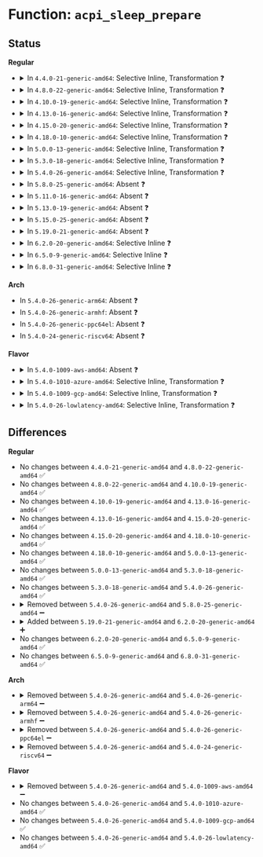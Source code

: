 # Function: <code>acpi_sleep_prepare</code>

## Status
<b>Regular</b>
<ul>
<li>
<details>
<summary>In <code>4.4.0-21-generic-amd64</code>: Selective Inline, Transformation ❓</summary>

```c
int acpi_sleep_prepare(u32 acpi_state)
```

```json
{
  "name": "acpi_sleep_prepare",
  "collision_type": "Unique Static",
  "inline_type": "Selective",
  "funcs": [
    {
      "addr": 18446744071583546062,
      "name": "acpi_sleep_prepare",
      "external": false,
      "loc": "drivers/acpi/sleep.c:57",
      "file": "drivers/acpi/sleep.c",
      "inline": "not declared, inlined",
      "caller_inline": [
        "drivers/acpi/sleep.c:acpi_hibernation_begin_old",
        "drivers/acpi/sleep.c:acpi_power_off_prepare"
      ],
      "caller_func": [
        "drivers/acpi/sleep.c:acpi_suspend_begin_old",
        "drivers/acpi/sleep.c:acpi_hibernation_begin_old",
        "drivers/acpi/sleep.c:acpi_power_off_prepare",
        "drivers/acpi/sleep.c:acpi_pm_prepare"
      ]
    }
  ],
  "symbols": [
    {
      "addr": 18446744071583546062,
      "name": "acpi_sleep_prepare.part.1",
      "section": ".text",
      "bind": "STB_LOCAL",
      "size": 53
    },
    {
      "addr": 18446744071583546115,
      "name": "acpi_sleep_prepare",
      "section": ".text",
      "bind": "STB_LOCAL",
      "size": 51
    }
  ]
}
```
</details>
</li>
<li>
<details>
<summary>In <code>4.8.0-22-generic-amd64</code>: Selective Inline, Transformation ❓</summary>

```c
int acpi_sleep_prepare(u32 acpi_state)
```

```json
{
  "name": "acpi_sleep_prepare",
  "collision_type": "Unique Static",
  "inline_type": "Selective",
  "funcs": [
    {
      "addr": 18446744071583867546,
      "name": "acpi_sleep_prepare",
      "external": false,
      "loc": "drivers/acpi/sleep.c:80",
      "file": "drivers/acpi/sleep.c",
      "inline": "not declared, inlined",
      "caller_inline": [
        "drivers/acpi/sleep.c:acpi_power_off_prepare",
        "drivers/acpi/sleep.c:acpi_hibernation_begin_old"
      ],
      "caller_func": [
        "drivers/acpi/sleep.c:acpi_power_off_prepare",
        "drivers/acpi/sleep.c:acpi_hibernation_begin_old",
        "drivers/acpi/sleep.c:acpi_suspend_begin_old",
        "drivers/acpi/sleep.c:acpi_pm_prepare"
      ]
    }
  ],
  "symbols": [
    {
      "addr": 18446744071583867114,
      "name": "acpi_sleep_prepare.part.1",
      "section": ".text",
      "bind": "STB_LOCAL",
      "size": 53
    },
    {
      "addr": 18446744071583867629,
      "name": "acpi_sleep_prepare",
      "section": ".text",
      "bind": "STB_LOCAL",
      "size": 53
    }
  ]
}
```
</details>
</li>
<li>
<details>
<summary>In <code>4.10.0-19-generic-amd64</code>: Selective Inline, Transformation ❓</summary>

```c
int acpi_sleep_prepare(u32 acpi_state)
```

```json
{
  "name": "acpi_sleep_prepare",
  "collision_type": "Unique Static",
  "inline_type": "Selective",
  "funcs": [
    {
      "addr": 18446744071584006582,
      "name": "acpi_sleep_prepare",
      "external": false,
      "loc": "drivers/acpi/sleep.c:63",
      "file": "drivers/acpi/sleep.c",
      "inline": "not declared, inlined",
      "caller_inline": [
        "drivers/acpi/sleep.c:acpi_power_off_prepare",
        "drivers/acpi/sleep.c:acpi_hibernation_begin_old"
      ],
      "caller_func": [
        "drivers/acpi/sleep.c:acpi_power_off_prepare",
        "drivers/acpi/sleep.c:acpi_hibernation_begin_old",
        "drivers/acpi/sleep.c:acpi_suspend_begin_old",
        "drivers/acpi/sleep.c:acpi_pm_prepare"
      ]
    }
  ],
  "symbols": [
    {
      "addr": 18446744071584006213,
      "name": "acpi_sleep_prepare.part.1",
      "section": ".text",
      "bind": "STB_LOCAL",
      "size": 53
    },
    {
      "addr": 18446744071584006665,
      "name": "acpi_sleep_prepare",
      "section": ".text",
      "bind": "STB_LOCAL",
      "size": 53
    }
  ]
}
```
</details>
</li>
<li>
<details>
<summary>In <code>4.13.0-16-generic-amd64</code>: Selective Inline, Transformation ❓</summary>

```c
int acpi_sleep_prepare(u32 acpi_state)
```

```json
{
  "name": "acpi_sleep_prepare",
  "collision_type": "Unique Static",
  "inline_type": "Selective",
  "funcs": [
    {
      "addr": 18446744071584056406,
      "name": "acpi_sleep_prepare",
      "external": false,
      "loc": "drivers/acpi/sleep.c:63",
      "file": "drivers/acpi/sleep.c",
      "inline": "not declared, inlined",
      "caller_inline": [
        "drivers/acpi/sleep.c:acpi_power_off_prepare"
      ],
      "caller_func": [
        "drivers/acpi/sleep.c:acpi_power_off_prepare",
        "drivers/acpi/sleep.c:acpi_pm_prepare"
      ]
    }
  ],
  "symbols": [
    {
      "addr": 18446744071584056224,
      "name": "acpi_sleep_prepare.part.2",
      "section": ".text",
      "bind": "STB_LOCAL",
      "size": 55
    },
    {
      "addr": 18446744071584056288,
      "name": "acpi_sleep_prepare",
      "section": ".text",
      "bind": "STB_LOCAL",
      "size": 57
    }
  ]
}
```
</details>
</li>
<li>
<details>
<summary>In <code>4.15.0-20-generic-amd64</code>: Selective Inline, Transformation ❓</summary>

```c
int acpi_sleep_prepare(u32 acpi_state)
```

```json
{
  "name": "acpi_sleep_prepare",
  "collision_type": "Unique Static",
  "inline_type": "Selective",
  "funcs": [
    {
      "addr": 18446744071584326150,
      "name": "acpi_sleep_prepare",
      "external": false,
      "loc": "drivers/acpi/sleep.c:63",
      "file": "drivers/acpi/sleep.c",
      "inline": "not declared, inlined",
      "caller_inline": [
        "drivers/acpi/sleep.c:acpi_power_off_prepare"
      ],
      "caller_func": [
        "drivers/acpi/sleep.c:acpi_power_off_prepare",
        "drivers/acpi/sleep.c:acpi_pm_prepare"
      ]
    }
  ],
  "symbols": [
    {
      "addr": 18446744071584325920,
      "name": "acpi_sleep_prepare.part.2",
      "section": ".text",
      "bind": "STB_LOCAL",
      "size": 55
    },
    {
      "addr": 18446744071584325984,
      "name": "acpi_sleep_prepare",
      "section": ".text",
      "bind": "STB_LOCAL",
      "size": 57
    }
  ]
}
```
</details>
</li>
<li>
<details>
<summary>In <code>4.18.0-10-generic-amd64</code>: Selective Inline, Transformation ❓</summary>

```c
int acpi_sleep_prepare(u32 acpi_state)
```

```json
{
  "name": "acpi_sleep_prepare",
  "collision_type": "Unique Static",
  "inline_type": "Selective",
  "funcs": [
    {
      "addr": 18446744071584546709,
      "name": "acpi_sleep_prepare",
      "external": false,
      "loc": "drivers/acpi/sleep.c:63",
      "file": "drivers/acpi/sleep.c",
      "inline": "not declared, inlined",
      "caller_inline": [
        "drivers/acpi/sleep.c:acpi_power_off_prepare"
      ],
      "caller_func": [
        "drivers/acpi/sleep.c:acpi_power_off_prepare",
        "drivers/acpi/sleep.c:acpi_pm_prepare"
      ]
    }
  ],
  "symbols": [
    {
      "addr": 18446744071584546480,
      "name": "acpi_sleep_prepare.part.2",
      "section": ".text",
      "bind": "STB_LOCAL",
      "size": 55
    },
    {
      "addr": 18446744071584546544,
      "name": "acpi_sleep_prepare",
      "section": ".text",
      "bind": "STB_LOCAL",
      "size": 57
    }
  ]
}
```
</details>
</li>
<li>
<details>
<summary>In <code>5.0.0-13-generic-amd64</code>: Selective Inline, Transformation ❓</summary>

```c
int acpi_sleep_prepare(u32 acpi_state)
```

```json
{
  "name": "acpi_sleep_prepare",
  "collision_type": "Unique Static",
  "inline_type": "Selective",
  "funcs": [
    {
      "addr": 18446744071584643925,
      "name": "acpi_sleep_prepare",
      "external": false,
      "loc": "drivers/acpi/sleep.c:63",
      "file": "drivers/acpi/sleep.c",
      "inline": "not declared, inlined",
      "caller_inline": [
        "drivers/acpi/sleep.c:acpi_power_off_prepare"
      ],
      "caller_func": [
        "drivers/acpi/sleep.c:acpi_power_off_prepare",
        "drivers/acpi/sleep.c:acpi_pm_prepare"
      ]
    }
  ],
  "symbols": [
    {
      "addr": 18446744071584643696,
      "name": "acpi_sleep_prepare.part.2",
      "section": ".text",
      "bind": "STB_LOCAL",
      "size": 55
    },
    {
      "addr": 18446744071584643760,
      "name": "acpi_sleep_prepare",
      "section": ".text",
      "bind": "STB_LOCAL",
      "size": 57
    }
  ]
}
```
</details>
</li>
<li>
<details>
<summary>In <code>5.3.0-18-generic-amd64</code>: Selective Inline, Transformation ❓</summary>

```c
int acpi_sleep_prepare(u32 acpi_state)
```

```json
{
  "name": "acpi_sleep_prepare",
  "collision_type": "Unique Static",
  "inline_type": "Selective",
  "funcs": [
    {
      "addr": 18446744071584843157,
      "name": "acpi_sleep_prepare",
      "external": false,
      "loc": "drivers/acpi/sleep.c:61",
      "file": "drivers/acpi/sleep.c",
      "inline": "not declared, inlined",
      "caller_inline": [
        "drivers/acpi/sleep.c:acpi_power_off_prepare",
        "drivers/acpi/sleep.c:acpi_hibernation_begin_old"
      ],
      "caller_func": [
        "drivers/acpi/sleep.c:acpi_power_off_prepare",
        "drivers/acpi/sleep.c:acpi_hibernation_begin_old",
        "drivers/acpi/sleep.c:acpi_pm_prepare"
      ]
    }
  ],
  "symbols": [
    {
      "addr": 18446744071584842928,
      "name": "acpi_sleep_prepare.part.0",
      "section": ".text",
      "bind": "STB_LOCAL",
      "size": 62
    },
    {
      "addr": 18446744071584842992,
      "name": "acpi_sleep_prepare",
      "section": ".text",
      "bind": "STB_LOCAL",
      "size": 61
    }
  ]
}
```
</details>
</li>
<li>
<details>
<summary>In <code>5.4.0-26-generic-amd64</code>: Selective Inline, Transformation ❓</summary>

```c
int acpi_sleep_prepare(u32 acpi_state)
```

```json
{
  "name": "acpi_sleep_prepare",
  "collision_type": "Unique Static",
  "inline_type": "Selective",
  "funcs": [
    {
      "addr": 18446744071584978949,
      "name": "acpi_sleep_prepare",
      "external": false,
      "loc": "drivers/acpi/sleep.c:61",
      "file": "drivers/acpi/sleep.c",
      "inline": "not declared, inlined",
      "caller_inline": [
        "drivers/acpi/sleep.c:acpi_power_off_prepare",
        "drivers/acpi/sleep.c:acpi_hibernation_begin_old"
      ],
      "caller_func": [
        "drivers/acpi/sleep.c:acpi_power_off_prepare",
        "drivers/acpi/sleep.c:acpi_hibernation_begin_old",
        "drivers/acpi/sleep.c:acpi_pm_prepare"
      ]
    }
  ],
  "symbols": [
    {
      "addr": 18446744071584978720,
      "name": "acpi_sleep_prepare.part.0",
      "section": ".text",
      "bind": "STB_LOCAL",
      "size": 62
    },
    {
      "addr": 18446744071584978784,
      "name": "acpi_sleep_prepare",
      "section": ".text",
      "bind": "STB_LOCAL",
      "size": 61
    }
  ]
}
```
</details>
</li>
<li>
<details>
<summary>In <code>5.8.0-25-generic-amd64</code>: Absent ❓</summary>

```json
{
  "name": "acpi_sleep_prepare",
  "collision_type": "Unique Static",
  "inline_type": "Selective",
  "funcs": [
    {
      "addr": 18446744071585675813,
      "name": "acpi_sleep_prepare",
      "external": false,
      "loc": "drivers/acpi/sleep.c:61",
      "file": "drivers/acpi/sleep.c",
      "inline": "not declared, inlined",
      "caller_inline": [
        "drivers/acpi/sleep.c:acpi_power_off_prepare",
        "drivers/acpi/sleep.c:acpi_power_off_prepare",
        "drivers/acpi/sleep.c:acpi_hibernation_begin_old",
        "drivers/acpi/sleep.c:acpi_hibernation_begin_old",
        "drivers/acpi/sleep.c:acpi_suspend_begin_old"
      ],
      "caller_func": [
        "drivers/acpi/sleep.c:acpi_suspend_begin_old"
      ]
    }
  ],
  "symbols": [
    {
      "addr": 18446744071585675632,
      "name": "acpi_sleep_prepare.part.0",
      "section": ".text",
      "bind": "STB_LOCAL",
      "size": 64
    }
  ]
}
```
</details>
</li>
<li>
<details>
<summary>In <code>5.11.0-16-generic-amd64</code>: Absent ❓</summary>

```json
{
  "name": "acpi_sleep_prepare",
  "collision_type": "Unique Static",
  "inline_type": "Selective",
  "funcs": [
    {
      "addr": 18446744071585798421,
      "name": "acpi_sleep_prepare",
      "external": false,
      "loc": "drivers/acpi/sleep.c:61",
      "file": "drivers/acpi/sleep.c",
      "inline": "not declared, inlined",
      "caller_inline": [
        "drivers/acpi/sleep.c:acpi_power_off_prepare",
        "drivers/acpi/sleep.c:acpi_power_off_prepare",
        "drivers/acpi/sleep.c:acpi_hibernation_begin_old",
        "drivers/acpi/sleep.c:acpi_hibernation_begin_old",
        "drivers/acpi/sleep.c:acpi_suspend_begin_old"
      ],
      "caller_func": [
        "drivers/acpi/sleep.c:acpi_suspend_begin_old"
      ]
    }
  ],
  "symbols": [
    {
      "addr": 18446744071585798240,
      "name": "acpi_sleep_prepare.part.0",
      "section": ".text",
      "bind": "STB_LOCAL",
      "size": 64
    }
  ]
}
```
</details>
</li>
<li>
<details>
<summary>In <code>5.13.0-19-generic-amd64</code>: Absent ❓</summary>

```json
{
  "name": "acpi_sleep_prepare",
  "collision_type": "Unique Static",
  "inline_type": "Selective",
  "funcs": [
    {
      "addr": 18446744071585679573,
      "name": "acpi_sleep_prepare",
      "external": false,
      "loc": "drivers/acpi/sleep.c:61",
      "file": "drivers/acpi/sleep.c",
      "inline": "not declared, inlined",
      "caller_inline": [
        "drivers/acpi/sleep.c:acpi_power_off_prepare",
        "drivers/acpi/sleep.c:acpi_power_off_prepare",
        "drivers/acpi/sleep.c:acpi_hibernation_begin_old",
        "drivers/acpi/sleep.c:acpi_hibernation_begin_old",
        "drivers/acpi/sleep.c:acpi_suspend_begin_old"
      ],
      "caller_func": [
        "drivers/acpi/sleep.c:acpi_suspend_begin_old"
      ]
    }
  ],
  "symbols": [
    {
      "addr": 18446744071585679296,
      "name": "acpi_sleep_prepare.part.0",
      "section": ".text",
      "bind": "STB_LOCAL",
      "size": 64
    }
  ]
}
```
</details>
</li>
<li>
<details>
<summary>In <code>5.15.0-25-generic-amd64</code>: Absent ❓</summary>

```json
{
  "name": "acpi_sleep_prepare",
  "collision_type": "Unique Static",
  "inline_type": "Selective",
  "funcs": [
    {
      "addr": 18446744071586159493,
      "name": "acpi_sleep_prepare",
      "external": false,
      "loc": "drivers/acpi/sleep.c:63",
      "file": "drivers/acpi/sleep.c",
      "inline": "not declared, inlined",
      "caller_inline": [
        "drivers/acpi/sleep.c:acpi_power_off_prepare",
        "drivers/acpi/sleep.c:acpi_power_off_prepare",
        "drivers/acpi/sleep.c:acpi_hibernation_begin_old",
        "drivers/acpi/sleep.c:acpi_hibernation_begin_old",
        "drivers/acpi/sleep.c:acpi_suspend_begin_old"
      ],
      "caller_func": [
        "drivers/acpi/sleep.c:acpi_suspend_begin_old"
      ]
    }
  ],
  "symbols": [
    {
      "addr": 18446744071586159216,
      "name": "acpi_sleep_prepare.part.0",
      "section": ".text",
      "bind": "STB_LOCAL",
      "size": 64
    }
  ]
}
```
</details>
</li>
<li>
<details>
<summary>In <code>5.19.0-21-generic-amd64</code>: Absent ❓</summary>

```json
{
  "name": "acpi_sleep_prepare",
  "collision_type": "Unique Static",
  "inline_type": "Selective",
  "funcs": [
    {
      "addr": 18446744071594272956,
      "name": "acpi_sleep_prepare",
      "external": false,
      "loc": "drivers/acpi/sleep.c:63",
      "file": "drivers/acpi/sleep.c",
      "inline": "not declared, inlined",
      "caller_inline": [
        "drivers/acpi/sleep.c:acpi_power_off_prepare",
        "drivers/acpi/sleep.c:acpi_hibernation_begin_old",
        "drivers/acpi/sleep.c:acpi_suspend_begin_old"
      ],
      "caller_func": [
        "drivers/acpi/sleep.c:acpi_power_off_prepare",
        "drivers/acpi/sleep.c:acpi_hibernation_begin_old",
        "drivers/acpi/sleep.c:acpi_suspend_begin_old"
      ]
    }
  ],
  "symbols": [
    {
      "addr": 18446744071594272895,
      "name": "acpi_sleep_prepare.part.0",
      "section": ".text",
      "bind": "STB_LOCAL",
      "size": 56
    }
  ]
}
```
</details>
</li>
<li>
<details>
<summary>In <code>6.2.0-20-generic-amd64</code>: Selective Inline ❓</summary>

```c
int acpi_sleep_prepare(u32 acpi_state)
```

```json
{
  "name": "acpi_sleep_prepare",
  "collision_type": "Unique Static",
  "inline_type": "Selective",
  "funcs": [
    {
      "addr": 18446744071588645125,
      "name": "acpi_sleep_prepare",
      "external": false,
      "loc": "drivers/acpi/sleep.c:67",
      "file": "drivers/acpi/sleep.c",
      "inline": "not declared, inlined",
      "caller_inline": [
        "drivers/acpi/sleep.c:acpi_power_off_prepare",
        "drivers/acpi/sleep.c:acpi_hibernation_begin_old"
      ],
      "caller_func": [
        "drivers/acpi/sleep.c:acpi_suspend_begin_old"
      ]
    }
  ],
  "symbols": [
    {
      "addr": 18446744071588643040,
      "name": "acpi_sleep_prepare",
      "section": ".text",
      "bind": "STB_LOCAL",
      "size": 99
    }
  ]
}
```
</details>
</li>
<li>
<details>
<summary>In <code>6.5.0-9-generic-amd64</code>: Selective Inline ❓</summary>

```c
int acpi_sleep_prepare(u32 acpi_state)
```

```json
{
  "name": "acpi_sleep_prepare",
  "collision_type": "Unique Static",
  "inline_type": "Selective",
  "funcs": [
    {
      "addr": 18446744071588932997,
      "name": "acpi_sleep_prepare",
      "external": false,
      "loc": "drivers/acpi/sleep.c:67",
      "file": "drivers/acpi/sleep.c",
      "inline": "not declared, inlined",
      "caller_inline": [
        "drivers/acpi/sleep.c:acpi_power_off_prepare",
        "drivers/acpi/sleep.c:acpi_hibernation_begin_old"
      ],
      "caller_func": [
        "drivers/acpi/sleep.c:acpi_suspend_begin_old"
      ]
    }
  ],
  "symbols": [
    {
      "addr": 18446744071588931008,
      "name": "acpi_sleep_prepare",
      "section": ".text",
      "bind": "STB_LOCAL",
      "size": 99
    }
  ]
}
```
</details>
</li>
<li>
<details>
<summary>In <code>6.8.0-31-generic-amd64</code>: Selective Inline ❓</summary>

```c
int acpi_sleep_prepare(u32 acpi_state)
```

```json
{
  "name": "acpi_sleep_prepare",
  "collision_type": "Unique Static",
  "inline_type": "Selective",
  "funcs": [
    {
      "addr": 18446744071589229605,
      "name": "acpi_sleep_prepare",
      "external": false,
      "loc": "drivers/acpi/sleep.c:67",
      "file": "drivers/acpi/sleep.c",
      "inline": "not declared, inlined",
      "caller_inline": [
        "drivers/acpi/sleep.c:acpi_power_off_prepare",
        "drivers/acpi/sleep.c:acpi_hibernation_begin_old"
      ],
      "caller_func": [
        "drivers/acpi/sleep.c:acpi_suspend_begin_old"
      ]
    }
  ],
  "symbols": [
    {
      "addr": 18446744071589227616,
      "name": "acpi_sleep_prepare",
      "section": ".text",
      "bind": "STB_LOCAL",
      "size": 99
    }
  ]
}
```
</details>
</li>
</ul>
<b>Arch</b>
<ul>
<li>
In <code>5.4.0-26-generic-arm64</code>: Absent ❓
</li>
<li>
In <code>5.4.0-26-generic-armhf</code>: Absent ❓
</li>
<li>
In <code>5.4.0-26-generic-ppc64el</code>: Absent ❓
</li>
<li>
In <code>5.4.0-24-generic-riscv64</code>: Absent ❓
</li>
</ul>
<b>Flavor</b>
<ul>
<li>
<details>
<summary>In <code>5.4.0-1009-aws-amd64</code>: Absent ❓</summary>

```json
{
  "name": "acpi_sleep_prepare",
  "collision_type": "Unique Static",
  "inline_type": "Selective",
  "funcs": [
    {
      "addr": 18446744071584924085,
      "name": "acpi_sleep_prepare",
      "external": false,
      "loc": "drivers/acpi/sleep.c:61",
      "file": "drivers/acpi/sleep.c",
      "inline": "not declared, inlined",
      "caller_inline": [
        "drivers/acpi/sleep.c:acpi_power_off_prepare",
        "drivers/acpi/sleep.c:acpi_pm_prepare"
      ],
      "caller_func": [
        "drivers/acpi/sleep.c:acpi_power_off_prepare",
        "drivers/acpi/sleep.c:acpi_pm_prepare"
      ]
    }
  ],
  "symbols": [
    {
      "addr": 18446744071584923920,
      "name": "acpi_sleep_prepare.part.0",
      "section": ".text",
      "bind": "STB_LOCAL",
      "size": 62
    }
  ]
}
```
</details>
</li>
<li>
<details>
<summary>In <code>5.4.0-1010-azure-amd64</code>: Selective Inline, Transformation ❓</summary>

```c
int acpi_sleep_prepare(u32 acpi_state)
```

```json
{
  "name": "acpi_sleep_prepare",
  "collision_type": "Unique Static",
  "inline_type": "Selective",
  "funcs": [
    {
      "addr": 18446744071584830341,
      "name": "acpi_sleep_prepare",
      "external": false,
      "loc": "drivers/acpi/sleep.c:61",
      "file": "drivers/acpi/sleep.c",
      "inline": "not declared, inlined",
      "caller_inline": [
        "drivers/acpi/sleep.c:acpi_power_off_prepare",
        "drivers/acpi/sleep.c:acpi_hibernation_begin_old"
      ],
      "caller_func": [
        "drivers/acpi/sleep.c:acpi_power_off_prepare",
        "drivers/acpi/sleep.c:acpi_hibernation_begin_old",
        "drivers/acpi/sleep.c:acpi_pm_prepare"
      ]
    }
  ],
  "symbols": [
    {
      "addr": 18446744071584830160,
      "name": "acpi_sleep_prepare.part.0",
      "section": ".text",
      "bind": "STB_LOCAL",
      "size": 56
    },
    {
      "addr": 18446744071584830224,
      "name": "acpi_sleep_prepare",
      "section": ".text",
      "bind": "STB_LOCAL",
      "size": 61
    }
  ]
}
```
</details>
</li>
<li>
<details>
<summary>In <code>5.4.0-1009-gcp-amd64</code>: Selective Inline, Transformation ❓</summary>

```c
int acpi_sleep_prepare(u32 acpi_state)
```

```json
{
  "name": "acpi_sleep_prepare",
  "collision_type": "Unique Static",
  "inline_type": "Selective",
  "funcs": [
    {
      "addr": 18446744071584930533,
      "name": "acpi_sleep_prepare",
      "external": false,
      "loc": "drivers/acpi/sleep.c:61",
      "file": "drivers/acpi/sleep.c",
      "inline": "not declared, inlined",
      "caller_inline": [
        "drivers/acpi/sleep.c:acpi_power_off_prepare",
        "drivers/acpi/sleep.c:acpi_hibernation_begin_old"
      ],
      "caller_func": [
        "drivers/acpi/sleep.c:acpi_power_off_prepare",
        "drivers/acpi/sleep.c:acpi_hibernation_begin_old",
        "drivers/acpi/sleep.c:acpi_pm_prepare"
      ]
    }
  ],
  "symbols": [
    {
      "addr": 18446744071584930304,
      "name": "acpi_sleep_prepare.part.0",
      "section": ".text",
      "bind": "STB_LOCAL",
      "size": 62
    },
    {
      "addr": 18446744071584930368,
      "name": "acpi_sleep_prepare",
      "section": ".text",
      "bind": "STB_LOCAL",
      "size": 61
    }
  ]
}
```
</details>
</li>
<li>
<details>
<summary>In <code>5.4.0-26-lowlatency-amd64</code>: Selective Inline, Transformation ❓</summary>

```c
int acpi_sleep_prepare(u32 acpi_state)
```

```json
{
  "name": "acpi_sleep_prepare",
  "collision_type": "Unique Static",
  "inline_type": "Selective",
  "funcs": [
    {
      "addr": 18446744071585036677,
      "name": "acpi_sleep_prepare",
      "external": false,
      "loc": "drivers/acpi/sleep.c:61",
      "file": "drivers/acpi/sleep.c",
      "inline": "not declared, inlined",
      "caller_inline": [
        "drivers/acpi/sleep.c:acpi_power_off_prepare",
        "drivers/acpi/sleep.c:acpi_hibernation_begin_old"
      ],
      "caller_func": [
        "drivers/acpi/sleep.c:acpi_power_off_prepare",
        "drivers/acpi/sleep.c:acpi_hibernation_begin_old",
        "drivers/acpi/sleep.c:acpi_pm_prepare"
      ]
    }
  ],
  "symbols": [
    {
      "addr": 18446744071585036448,
      "name": "acpi_sleep_prepare.part.0",
      "section": ".text",
      "bind": "STB_LOCAL",
      "size": 62
    },
    {
      "addr": 18446744071585036512,
      "name": "acpi_sleep_prepare",
      "section": ".text",
      "bind": "STB_LOCAL",
      "size": 61
    }
  ]
}
```
</details>
</li>
</ul>

## Differences
<b>Regular</b>
<ul>
<li>
No changes between <code>4.4.0-21-generic-amd64</code> and <code>4.8.0-22-generic-amd64</code> ✅
</li>
<li>
No changes between <code>4.8.0-22-generic-amd64</code> and <code>4.10.0-19-generic-amd64</code> ✅
</li>
<li>
No changes between <code>4.10.0-19-generic-amd64</code> and <code>4.13.0-16-generic-amd64</code> ✅
</li>
<li>
No changes between <code>4.13.0-16-generic-amd64</code> and <code>4.15.0-20-generic-amd64</code> ✅
</li>
<li>
No changes between <code>4.15.0-20-generic-amd64</code> and <code>4.18.0-10-generic-amd64</code> ✅
</li>
<li>
No changes between <code>4.18.0-10-generic-amd64</code> and <code>5.0.0-13-generic-amd64</code> ✅
</li>
<li>
No changes between <code>5.0.0-13-generic-amd64</code> and <code>5.3.0-18-generic-amd64</code> ✅
</li>
<li>
No changes between <code>5.3.0-18-generic-amd64</code> and <code>5.4.0-26-generic-amd64</code> ✅
</li>
<li>
<details>
<summary>Removed between <code>5.4.0-26-generic-amd64</code> and <code>5.8.0-25-generic-amd64</code> ➖</summary>

```c
int acpi_sleep_prepare(u32 acpi_state)
```
</details>
</li>
<li>
<details>
<summary>Added between <code>5.19.0-21-generic-amd64</code> and <code>6.2.0-20-generic-amd64</code> ➕</summary>

```c
int acpi_sleep_prepare(u32 acpi_state)
```
</details>
</li>
<li>
No changes between <code>6.2.0-20-generic-amd64</code> and <code>6.5.0-9-generic-amd64</code> ✅
</li>
<li>
No changes between <code>6.5.0-9-generic-amd64</code> and <code>6.8.0-31-generic-amd64</code> ✅
</li>
</ul>
<b>Arch</b>
<ul>
<li>
<details>
<summary>Removed between <code>5.4.0-26-generic-amd64</code> and <code>5.4.0-26-generic-arm64</code> ➖</summary>

```c
int acpi_sleep_prepare(u32 acpi_state)
```
</details>
</li>
<li>
<details>
<summary>Removed between <code>5.4.0-26-generic-amd64</code> and <code>5.4.0-26-generic-armhf</code> ➖</summary>

```c
int acpi_sleep_prepare(u32 acpi_state)
```
</details>
</li>
<li>
<details>
<summary>Removed between <code>5.4.0-26-generic-amd64</code> and <code>5.4.0-26-generic-ppc64el</code> ➖</summary>

```c
int acpi_sleep_prepare(u32 acpi_state)
```
</details>
</li>
<li>
<details>
<summary>Removed between <code>5.4.0-26-generic-amd64</code> and <code>5.4.0-24-generic-riscv64</code> ➖</summary>

```c
int acpi_sleep_prepare(u32 acpi_state)
```
</details>
</li>
</ul>
<b>Flavor</b>
<ul>
<li>
<details>
<summary>Removed between <code>5.4.0-26-generic-amd64</code> and <code>5.4.0-1009-aws-amd64</code> ➖</summary>

```c
int acpi_sleep_prepare(u32 acpi_state)
```
</details>
</li>
<li>
No changes between <code>5.4.0-26-generic-amd64</code> and <code>5.4.0-1010-azure-amd64</code> ✅
</li>
<li>
No changes between <code>5.4.0-26-generic-amd64</code> and <code>5.4.0-1009-gcp-amd64</code> ✅
</li>
<li>
No changes between <code>5.4.0-26-generic-amd64</code> and <code>5.4.0-26-lowlatency-amd64</code> ✅
</li>
</ul>
